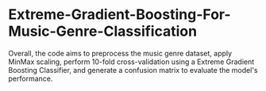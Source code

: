 # Extreme-Gradient-Boosting-For-Music-Genre-Classification
Overall, the code aims to preprocess the music genre dataset, apply MinMax scaling, perform 10-fold cross-validation using a Extreme Gradient Boosting Classifier, and generate a confusion matrix to evaluate the model's performance.
